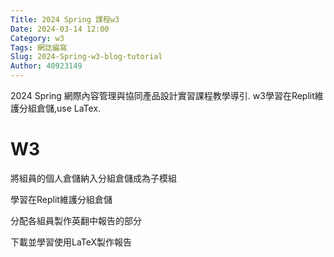 ```yaml
---
Title: 2024 Spring 課程w3
Date: 2024-03-14 12:00
Category: w3
Tags: 網誌編寫
Slug: 2024-Spring-w3-blog-tutorial
Author: 40923149
---
```


2024 Spring 網際內容管理與協同產品設計實習課程教學導引.
w3學習在Replit維護分組倉儲,use LaTex.

<!-- PELICAN_END_SUMMARY -->

# W3
將組員的個人倉儲納入分組倉儲成為子模組

學習在Replit維護分組倉儲

分配各組員製作英翻中報告的部分

下載並學習使用LaTeX製作報告